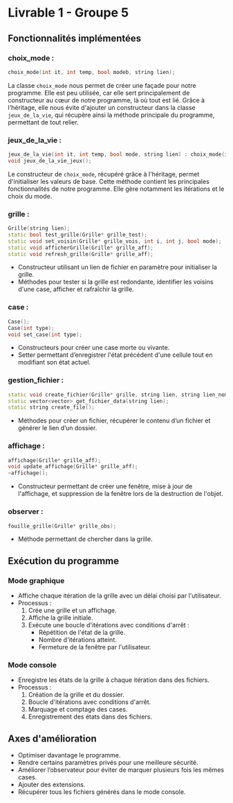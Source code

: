 
# Livrable 1 - Groupe 5

## Fonctionnalités implémentées

### choix_mode :
```cpp
choix_mode(int it, int temp, bool modeb, string lien);
```
La classe `choix_mode` nous permet de créer une façade pour notre programme. Elle est peu utilisée, car elle sert principalement de constructeur au cœur de notre programme, là où tout est lié. Grâce à l'héritage, elle nous évite d'ajouter un constructeur dans la classe `jeux_de_la_vie`, qui récupère ainsi la méthode principale du programme, permettant de tout relier.

### jeux_de_la_vie :
```cpp
jeux_de_la_vie(int it, int temp, bool mode, string lien) : choix_mode(it, temp, mode, lien)
void jeux_de_la_vie_jeux();
```
Le constructeur de `choix_mode`, récupéré grâce à l'héritage, permet d'initialiser les valeurs de base. Cette méthode contient les principales fonctionnalités de notre programme. Elle gère notamment les itérations et le choix du mode.

### grille :
```cpp
Grille(string lien);
static bool test_grille(Grille* grille_test);
static void set_voisin(Grille* grille_vois, int i, int j, bool mode);
static void afficherGrille(Grille* grille_aff);
static void refresh_grille(Grille* grille_aff);
```
- Constructeur utilisant un lien de fichier en paramètre pour initialiser la grille.
- Méthodes pour tester si la grille est redondante, identifier les voisins d'une case, afficher et rafraîchir la grille.

### case :
```cpp
Case();
Case(int type);
void set_case(int type);
```
- Constructeurs pour créer une case morte ou vivante.
- Setter permettant d’enregistrer l'état précédent d'une cellule tout en modifiant son état actuel.

### gestion_fichier :
```cpp
static void create_fichier(Grille* grille, string lien, string lien_nom);
static vector<vector> get_fichier_data(string lien);
static string create_file();
```
- Méthodes pour créer un fichier, récupérer le contenu d’un fichier et générer le lien d’un dossier.

### affichage :
```cpp
affichage(Grille* grille_aff);
void update_affichage(Grille* grille_aff);
~affichage();
```
- Constructeur permettant de créer une fenêtre, mise à jour de l'affichage, et suppression de la fenêtre lors de la destruction de l'objet.

### observer :
```cpp
fouille_grille(Grille* grille_obs);
```
- Méthode permettant de chercher dans la grille.

## Exécution du programme

### Mode graphique
- Affiche chaque itération de la grille avec un délai choisi par l'utilisateur.
- Processus :
  1. Crée une grille et un affichage.
  2. Affiche la grille initiale.
  3. Exécute une boucle d'itérations avec conditions d'arrêt :
     - Répétition de l'état de la grille.
     - Nombre d'itérations atteint.
     - Fermeture de la fenêtre par l'utilisateur.

### Mode console
- Enregistre les états de la grille à chaque itération dans des fichiers.
- Processus :
  1. Création de la grille et du dossier.
  2. Boucle d'itérations avec conditions d'arrêt.
  3. Marquage et comptage des cases.
  4. Enregistrement des états dans des fichiers.

## Axes d'amélioration
- Optimiser davantage le programme.
- Rendre certains paramètres privés pour une meilleure sécurité.
- Améliorer l’observateur pour éviter de marquer plusieurs fois les mêmes cases.
- Ajouter des extensions.
- Récupérer tous les fichiers générés dans le mode console.
